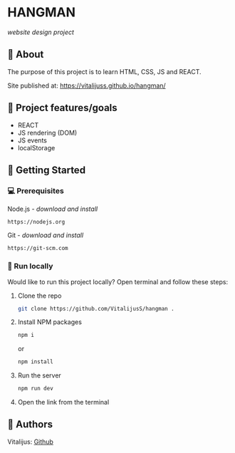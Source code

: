 # HANGMAN

_website design project_
<br>

## 🌟 About

The purpose of this project is to learn HTML, CSS, JS and REACT.

Site published at: https://vitalijuss.github.io/hangman/

## 🎯 Project features/goals

-   REACT
-   JS rendering (DOM)
-   JS events
-   localStorage

## 🧰 Getting Started

### 💻 Prerequisites

Node.js - _download and install_

```
https://nodejs.org
```

Git - _download and install_

```
https://git-scm.com
```

### 🏃 Run locally

Would like to run this project locally? Open terminal and follow these steps:

1. Clone the repo
    ```sh
    git clone https://github.com/VitalijusS/hangman .
    ```
2. Install NPM packages
    ```sh
    npm i
    ```
    or
    ```sh
    npm install
    ```
3. Run the server
    ```sh
    npm run dev
    ```
4. Open the link from the terminal

## 🎅 Authors

Vitalijus: [Github](https://github.com/vitalijuss)
